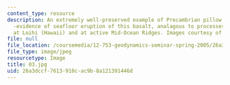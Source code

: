 ```yaml
---
content_type: resource
description: An extremely well-preserved example of Precambrian pillow basalt textures
  -evidence of seafloor eruption of this basalt, analagous to processes observed today
  at Loihi (Hawaii) and at active Mid-Ocean Ridges. Images courtesy of Andrew Daly.
file: null
file_location: /coursemedia/12-753-geodynamics-seminar-spring-2005/26a3dccf7613910cac9b8a121391446d_03.jpg
file_type: image/jpeg
resourcetype: Image
title: 03.jpg
uid: 26a3dccf-7613-910c-ac9b-8a121391446d
---
```

